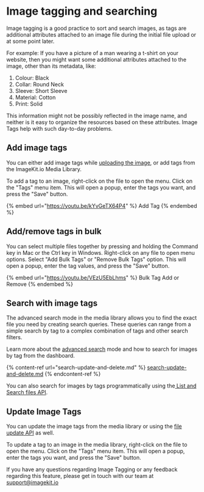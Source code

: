 # Image tagging and searching

Image tagging is a good practice to sort and search images, as tags are additional attributes attached to an image file during the initial file upload or at some point later.

For example: If you have a picture of a man wearing a t-shirt on your website, then you might want some additional attributes attached to the image, other than its metadata, like:

1. Colour: Black
2. Collar: Round Neck
3. Sleeve: Short Sleeve
4. Material: Cotton
5. Print: Solid

This information might not be possibly reflected in the image name, and neither is it easy to organize the resources based on these attributes. Image Tags help with such day-to-day problems.

## Add image tags

You can either add image tags while [uploading the image](../../api-reference/upload-file-api/), or add tags from the ImageKit.io Media Library.

To add a tag to an image, right-click on the file to open the menu. Click on the "Tags" menu item. This will open a popup, enter the tags you want, and press the "Save" button.

{% embed url="https://youtu.be/kYvGeTX64P4" %}
Add Tag
{% endembed %}

## Add/remove tags in bulk

You can select multiple files together by pressing and holding the Command key in Mac or the Ctrl key in Windows. Right-click on any file to open menu options. Select "Add Bulk Tags" or "Remove Bulk Tags" option. This will open a popup, enter the tag values, and press the "Save" button. 

{% embed url="https://youtu.be/VEzU5EbLhms" %}
Bulk Tag Add or Remove
{% endembed %}

## Search with image tags

The advanced search mode in the media library allows you to find the exact file you need by creating search queries. These queries can range from a simple search by tag to a complex combination of tags and other search filters.

Learn more about the [advanced search](search-update-and-delete.md#advanced-searching) mode and how to search for images by tag from the dashboard.

{% content-ref url="search-update-and-delete.md" %}
[search-update-and-delete.md](search-update-and-delete.md)
{% endcontent-ref %}

You can also search for images by tags programmatically using the[ List and Search files API](https://docs.imagekit.io/api-reference/media-api/list-and-search-files).

## Update Image Tags

You can update the image tags from the media library or using the [file update API](../../api-reference/media-api/update-file-details.md) as well.

To update a tag to an image in the media library, right-click on the file to open the menu. Click on the "Tags" menu item. This will open a popup, enter the tags you want, and press the "Save" button.

If you have any questions regarding Image Tagging or any feedback regarding this feature, please get in touch with our team at [support@imagekit.io](mailto:customer-support@imagekit.io)
